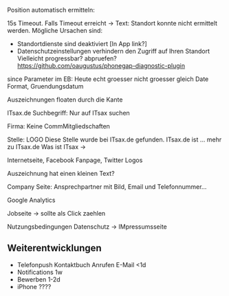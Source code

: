 Position automatisch ermitteln:


15s Timeout. Falls Timeout erreicht -> Text: Standort konnte nicht ermittelt werden.
Mögliche Ursachen sind:
* Standortdienste sind deaktiviert [In App link?]
* Datenschutzeinstellungen verhindern den Zugriff auf Ihren Standort
Vielleicht progressbar?
abpruefen? https://github.com/oaugustus/phonegap-diagnostic-plugin

since Parameter im EB: Heute echt groesser nicht groesser gleich
Date Format, Gruendungsdatum

Auszeichnungen floaten durch die Kante

ITsax.de
Suchbegriff: Nur auf ITsax suchen

Firma:
  Keine CommMitgliedschaften

Stelle:
  LOGO
  Diese Stelle wurde bei ITsax.de gefunden. ITsax.de ist ...
  mehr zu ITsax.de
  Was ist ITsax ->


Internetseite, Facebook Fanpage, Twitter Logos

Auszeichnung hat einen kleinen Text?

Company Seite:
  Ansprechpartner mit Bild, Email und Telefonnummer...

Google Analytics

Jobseite -> sollte als Click zaehlen

Nutzungsbedingungen Datenschutz -> IMpressumsseite

## Weiterentwicklungen

* Telefonpush Kontaktbuch Anrufen E-Mail <1d
* Notifications 1w
* Bewerben 1-2d
* iPhone ????

